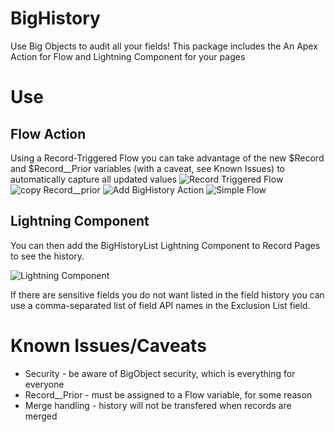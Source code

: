 # BigHistory
Use Big Objects to audit all your fields! This package includes the An Apex Action for Flow and Lightning Component for your pages

# Use
## Flow Action
Using a Record-Triggered Flow you can take advantage of the new $Record and $Record__Prior variables (with a caveat, see Known Issues) to automatically capture all updated values
![Record Triggered Flow](https://i.imgur.com/u5VrJYk.png)
![copy Record__prior](https://i.imgur.com/USLm2QW.png)
![Add BigHistory Action](https://i.imgur.com/oTrOX1I.png)
![Simple Flow](https://i.imgur.com/2yk7F9l.png)

## Lightning Component
You can then add the BigHistoryList Lightning Component to Record Pages to see the history.

![Lightning Component](https://i.imgur.com/V54os52.png)

If there are sensitive fields you do not want listed in the field history you can use a comma-separated list of field API names in the Exclusion List field.

# Known Issues/Caveats
* Security - be aware of BigObject security, which is everything for everyone
* Record__Prior - must be assigned to a Flow variable, for some reason
* Merge handling - history will not be transfered when records are merged
